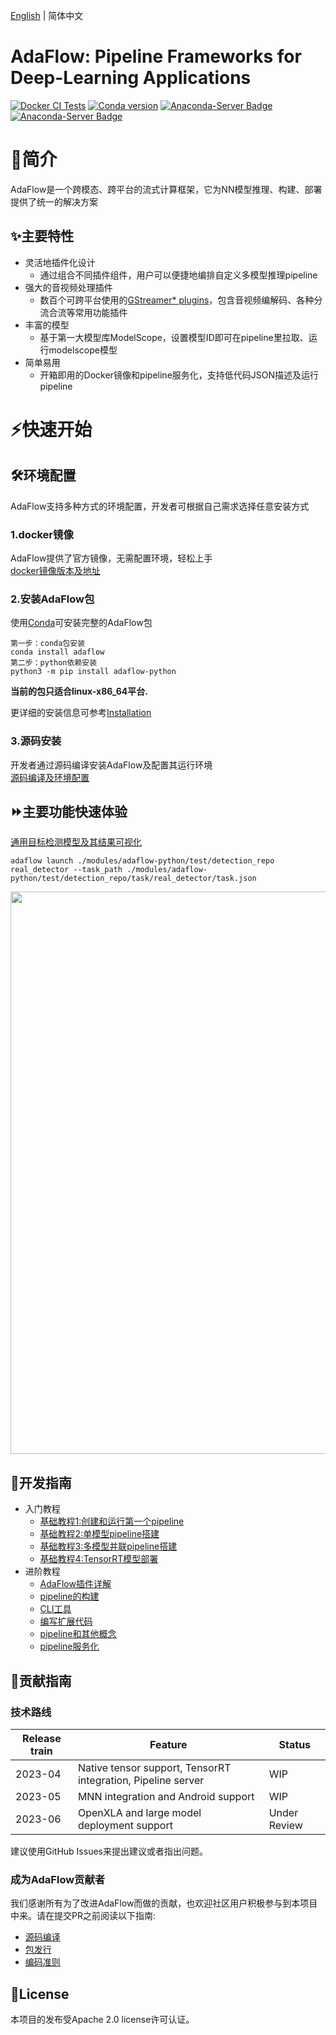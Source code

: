 [English](README_EN.md) | 简体中文

# **AdaFlow: Pipeline Frameworks for Deep-Learning Applications**

[![Docker CI Tests](https://github.com/modelscope/AdaFlow/actions/workflows/dev.yml/badge.svg)](https://github.com/modelscope/AdaFlow/actions/workflows/dev.yml) [![Conda version](https://anaconda.org/conda-forge/adaflow/badges/version.svg
)](https://anaconda.org/conda-forge/adaflow) [![Anaconda-Server Badge](https://anaconda.org/conda-forge/adaflow/badges/platforms.svg)](https://anaconda.org/conda-forge/adaflow) [![Anaconda-Server Badge](https://anaconda.org/conda-forge/adaflow/badges/license.svg)](https://anaconda.org/conda-forge/adaflow)




# 📘简介

AdaFlow是一个跨模态、跨平台的流式计算框架，它为NN模型推理、构建、部署提供了统一的解决方案

## ✨主要特性

- 灵活地插件化设计
  * 通过组合不同插件组件，用户可以便捷地编排自定义多模型推理pipeline
- 强大的音视频处理插件
  * 数百个可跨平台使用的[GStreamer* plugins](https://gstreamer.freedesktop.org/documentation/plugins_doc.html)，包含音视频编解码、各种分流合流等常用功能插件
- 丰富的模型 
  * 基于第一大模型库ModelScope，设置模型ID即可在pipeline里拉取、运行modelscope模型
- 简单易用
  * 开箱即用的Docker镜像和pipeline服务化，支持低代码JSON描述及运行pipeline



# ⚡️快速开始
## 🛠️环境配置
AdaFlow支持多种方式的环境配置，开发者可根据自己需求选择任意安装方式

### 1.docker镜像
AdaFlow提供了官方镜像，无需配置环境，轻松上手  
[docker镜像版本及地址](./docs/user_guide/docker_images.md)

### 2.安装AdaFlow包
使用[Conda](https://conda.io/)可安装完整的AdaFlow包

```
第一步：conda包安装
conda install adaflow
第二步：python依赖安装
python3 -m pip install adaflow-python
```
**当前的包只适合linux-x86_64平台.**

更详细的安装信息可参考[Installation](./docs/user_guide/installation.md)

### 3.源码安装
开发者通过源码编译安装AdaFlow及配置其运行环境  
[源码编译及环境配置](./docs/contribution_guide/build_from_source.md)

## ⏩主要功能快速体验
[通用目标检测模型及其结果可视化](./modules/adaflow-python/test/detection_repo/pipelines/real_detector/pipeline.json)

```shell
adaflow launch ./modules/adaflow-python/test/detection_repo real_detector --task_path ./modules/adaflow-python/test/detection_repo/task/real_detector/task.json 
```
<div align="center"><img src="./docs/user_guide/images/output.gif" width=900/></div>

## 📖开发指南

- 入门教程
  * [基础教程1:创建和运行第一个pipeline](docs/user_guide/tutorials/basic_tutorial_1.md)
  * [基础教程2:单模型pipeline搭建](docs/user_guide/tutorials/basic_tutorial_2.md)
  * [基础教程3:多模型并联pipeline搭建](docs/user_guide/tutorials/basic_tutorial_3.md)
  * [基础教程4:TensorRT模型部署](docs/user_guide/tutorials/basic_tutorial_4.md)
- 进阶教程
  * [AdaFlow插件详解](./docs/user_guide/built_in_elements.md)
  * [pipeline的构建](./docs/user_guide/composing_a_pipeline.md)
  * [CLI工具](./docs/user_guide/cli.md)
  * [编写扩展代码](./docs/user_guide/python_extension.md)
  * [pipeline和其他概念](./docs/user_guide/concept.md)
  * [pipeline服务化](./docs/user_guide/pipeline_server.md)


## 🙌贡献指南

### 技术路线

| Release train | Feature                                                      | Status       |
|---------------|--------------------------------------------------------------|--------------|
| 2023-04       | Native tensor support, TensorRT integration, Pipeline server | WIP          |
| 2023-05       | MNN integration and Android support                          | WIP          |
| 2023-06       | OpenXLA and large model deployment support                   | Under Review |

建议使用GitHub Issues来提出建议或者指出问题。

### 成为AdaFlow贡献者

我们感谢所有为了改进AdaFlow而做的贡献，也欢迎社区用户积极参与到本项目中来。请在提交PR之前阅读以下指南:

* [源码编译](docs/contribution_guide/build_from_source.md)
* [包发行](./docs/contribution_guide/releasing.md)
* [编码准则](./docs/contribution_guide/coding_guidelines.md)

## 📄License
本项目的发布受Apache 2.0 license许可认证。
